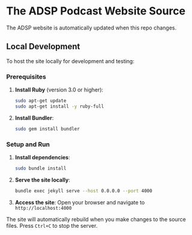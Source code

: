 # The ADSP Podcast Website Source

The ADSP website is automatically updated when this repo changes.

## Local Development

To host the site locally for development and testing:

### Prerequisites

1. **Install Ruby** (version 3.0 or higher):
   ```bash
   sudo apt-get update
   sudo apt-get install -y ruby-full
   ```

2. **Install Bundler**:
   ```bash
   sudo gem install bundler
   ```

### Setup and Run

1. **Install dependencies**:
   ```bash
   sudo bundle install
   ```

2. **Serve the site locally**:
   ```bash
   bundle exec jekyll serve --host 0.0.0.0 --port 4000
   ```

3. **Access the site**:
   Open your browser and navigate to `http://localhost:4000`

The site will automatically rebuild when you make changes to the source files. Press `Ctrl+C` to stop the server.
